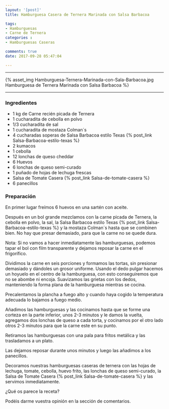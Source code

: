 ```yaml
---
layout: '[post]'
title: Hamburguesa Casera de Ternera Marinada con Salsa Barbacoa

tags:
- Hamburguesas
- Carne de Ternera
categories :
- Hamburguesas Caseras

comments: true
date: 2017-09-28 05:47:04

---
```

---
{% asset_img Hamburguesa-Ternera-Marinada-con-Sala-Barbacoa.jpg Hamburguesa de Ternera Marinada con Salsa Barbacoa %}


---


### Ingredientes

- 1 kg de Carne recién picada de Ternera
- 1 cucharadita de cebolla en polvo
- 1/3 cucharadita de sal
- 1 cucharadita de mostaza Colman´s
- 4 cucharadas soperas de Salsa Barbacoa estilo Texas {% post_link Salsa-Barbacoa-estilo-texas %}
- 2 kumacos
- 1 cebolla
- 12 lonchas de queso cheddar
- 6 Huevos
- 6 lonchas de queso semi-curado
- 1 puñado de hojas de lechuga frescas
- Salsa de Tomate Casera {% post_link Salsa-de-tomate-casera %}
- 6 panecillos

### Preparación

En primer lugar freímos 6 huevos en una sartén con aceite.

Después en un bol grande mezclamos con la carne picada de Ternera, la cebolla en polvo, la sal, la Salsa Barbacoa estilo Texas {% post_link Salsa-Barbacoa-estilo-texas %} y la mostaza Colman´s hasta que se combinen bien. No
hay que presar demasiado, para que la carne no se quede dura.

Nota: Si no vamos a hacer inmediatamente las hamburguesas, podemos tapar el bol con film transparente y dejamos reposar la carne en el frigorífico.

Dividimos la carne en seis porciones y formamos las tortas, sin presionar demasiado y dándoles un grosor uniforme. Usando el dedo pulgar hacemos un hoyuelo en el centro de la hamburguesa, con esto conseguiremos que no se abombe ni encoja.
Suavizamos las grietas con los dedos, manteniendo la forma plana de la hamburguesa mientras se cocina.

Precalentamos la plancha a fuego alto y cuando haya cogido la temperatura adecuada lo bajamos a fuego medio.

Añadimos las hamburguesas y las cocinamos hasta que se forme una corteza en la parte inferior,  unos
2-3 minutos y le damos la vuelta, agregamos dos lonchas de queso a cada torta, y cocinamos por el otro lado otros 2-3 minutos para que la carne este en su punto.

Retiramos las hamburguesas con una pala para fritos metálica y las trasladamos a un plato.

Las dejamos reposar durante unos minutos y luego las añadimos a los panecillos.

Decoramos nuestras hamburguesas caseras de ternera con las hojas de lechuga, tomate, cebolla, huevo frito, las lonchas de queso semi-curado, la Salsa de Tomate Casera {% post_link Salsa-de-tomate-casera %} y las servimos inmediatamente.


¿Qué os parece la receta?

Podéis darme vuestra opinión en la sección de comentarios.
